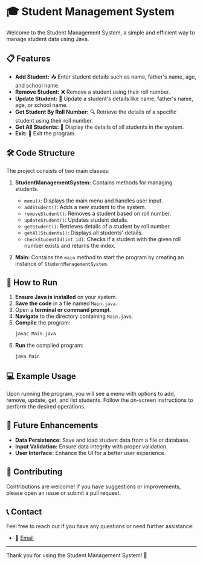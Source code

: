 # 🎓 Student Management System

Welcome to the Student Management System, a simple and efficient way to manage student data using Java.

## 📋 Features

- **Add Student:** 📥 Enter student details such as name, father's name, age, and school name.
- **Remove Student:** ❌ Remove a student using their roll number.
- **Update Student:** 🔄 Update a student's details like name, father's name, age, or school name.
- **Get Student By Roll Number:** 🔍 Retrieve the details of a specific student using their roll number.
- **Get All Students:** 📑 Display the details of all students in the system.
- **Exit:** 🚪 Exit the program.

## 🛠️ Code Structure

The project consists of two main classes:

1. **StudentManagementSystem:** Contains methods for managing students.
    - `menu()`: Displays the main menu and handles user input.
    - `addStudent()`: Adds a new student to the system.
    - `removeStudent()`: Removes a student based on roll number.
    - `updateStudent()`: Updates student details.
    - `getStudent()`: Retrieves details of a student by roll number.
    - `getAllStudents()`: Displays all students' details.
    - `checkStudentId(int id)`: Checks if a student with the given roll number exists and returns the index.

2. **Main:** Contains the `main` method to start the program by creating an instance of `StudentManagementSystem`.

## 🚀 How to Run

1. **Ensure Java is installed** on your system.
2. **Save the code** in a file named `Main.java`.
3. Open a **terminal or command prompt**.
4. **Navigate** to the directory containing `Main.java`.
5. **Compile** the program:
    ```bash
    javac Main.java
    ```
6. **Run** the compiled program:
    ```bash
    java Main
    ```

## 💻 Example Usage

Upon running the program, you will see a menu with options to add, remove, update, get, and list students. Follow the on-screen instructions to perform the desired operations.

## 🔧 Future Enhancements

- **Data Persistence:** Save and load student data from a file or database.
- **Input Validation:** Ensure data integrity with proper validation.
- **User Interface:** Enhance the UI for a better user experience.

## 🤝 Contributing

Contributions are welcome! If you have suggestions or improvements, please open an issue or submit a pull request.

## 📞 Contact

Feel free to reach out if you have any questions or need further assistance:
- 📧 [Email](mailto:soojal.kumar@example.com)

---

Thank you for using the Student Management System! 🚀
